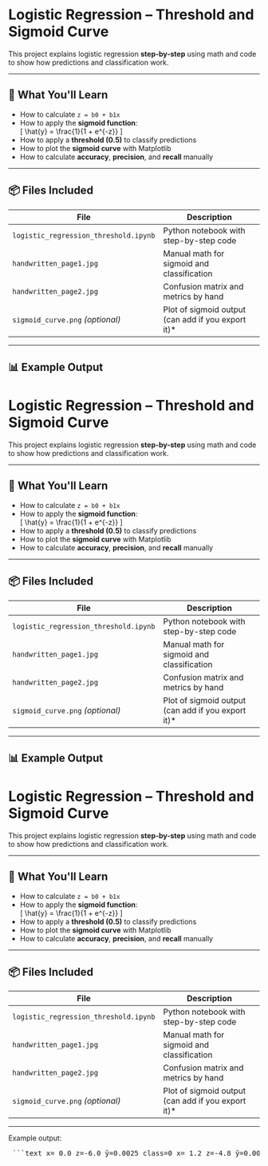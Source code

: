 # Logistic Regression – Threshold and Sigmoid Curve

This project explains logistic regression **step-by-step** using math and code to show how predictions and classification work.

---

## 🧠 What You'll Learn

- How to calculate `z = b0 + b1x`
- How to apply the **sigmoid function**:  
  \[
  \hat{y} = \frac{1}{1 + e^{-z}}
  \]
- How to apply a **threshold (0.5)** to classify predictions
- How to plot the **sigmoid curve** with Matplotlib
- How to calculate **accuracy**, **precision**, and **recall** manually

---

## 📦 Files Included

| File | Description |
|------|-------------|
| `logistic_regression_threshold.ipynb` | Python notebook with step-by-step code |
| `handwritten_page1.jpg` | Manual math for sigmoid and classification |
| `handwritten_page2.jpg` | Confusion matrix and metrics by hand |
| `sigmoid_curve.png` *(optional)* | Plot of sigmoid output (can add if you export it)* |

---

## 📊 Example Output
# Logistic Regression – Threshold and Sigmoid Curve

This project explains logistic regression **step-by-step** using math and code to show how predictions and classification work.

---

## 🧠 What You'll Learn

- How to calculate `z = b0 + b1x`
- How to apply the **sigmoid function**:  
  \[
  \hat{y} = \frac{1}{1 + e^{-z}}
  \]
- How to apply a **threshold (0.5)** to classify predictions
- How to plot the **sigmoid curve** with Matplotlib
- How to calculate **accuracy**, **precision**, and **recall** manually

---

## 📦 Files Included

| File | Description |
|------|-------------|
| `logistic_regression_threshold.ipynb` | Python notebook with step-by-step code |
| `handwritten_page1.jpg` | Manual math for sigmoid and classification |
| `handwritten_page2.jpg` | Confusion matrix and metrics by hand |
| `sigmoid_curve.png` *(optional)* | Plot of sigmoid output (can add if you export it)* |

---

## 📊 Example Output

# Logistic Regression – Threshold and Sigmoid Curve

This project explains logistic regression **step-by-step** using math and code to show how predictions and classification work.

---

## 🧠 What You'll Learn

- How to calculate `z = b0 + b1x`
- How to apply the **sigmoid function**:  
  \[
  \hat{y} = \frac{1}{1 + e^{-z}}
  \]
- How to apply a **threshold (0.5)** to classify predictions
- How to plot the **sigmoid curve** with Matplotlib
- How to calculate **accuracy**, **precision**, and **recall** manually

---

## 📦 Files Included

| File | Description |
|------|-------------|
| `logistic_regression_threshold.ipynb` | Python notebook with step-by-step code |
| `handwritten_page1.jpg` | Manual math for sigmoid and classification |
| `handwritten_page2.jpg` | Confusion matrix and metrics by hand |
| `sigmoid_curve.png` *(optional)* | Plot of sigmoid output (can add if you export it)* |

---
Example output:
<pre> ```text x= 0.0 z=-6.0 ŷ=0.0025 class=0 x= 1.2 z=-4.8 ŷ=0.0082 class=0 x= 2.4 z=-3.6 ŷ=0.0264 class=0 x= 3.6 z=-2.4 ŷ=0.0832 class=0 x= 4.8 z=-1.2 ŷ=0.2315 class=0 x= 6.0 z= 0.0 ŷ=0.5000 class=1 x= 7.2 z= 1.2 ŷ=0.7685 class=1 x= 8.4 z= 2.4 ŷ=0.9168 class=1 x= 9.6 z= 3.6 ŷ=0.9734 class=1 x= 10.8 z= 4.8 ŷ=0.9918 class=1 x= 12.0 z= 6.0 ŷ=0.9975 class=1 ``` </pre>

